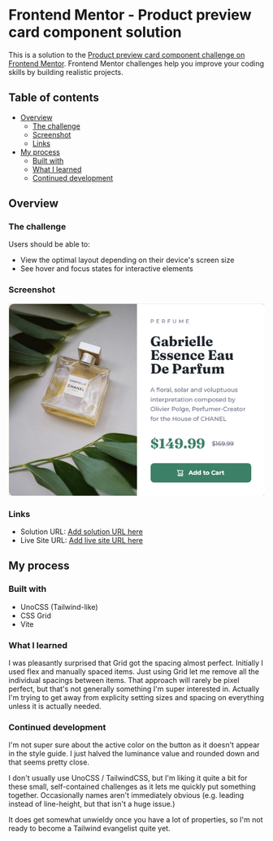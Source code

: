 # Frontend Mentor - Product preview card component solution

This is a solution to the [Product preview card component challenge on Frontend Mentor](https://www.frontendmentor.io/challenges/product-preview-card-component-GO7UmttRfa). Frontend Mentor challenges help you improve your coding skills by building realistic projects.

## Table of contents

- [Overview](#overview)
  - [The challenge](#the-challenge)
  - [Screenshot](#screenshot)
  - [Links](#links)
- [My process](#my-process)
  - [Built with](#built-with)
  - [What I learned](#what-i-learned)
  - [Continued development](#continued-development)

## Overview

### The challenge

Users should be able to:

- View the optimal layout depending on their device's screen size
- See hover and focus states for interactive elements

### Screenshot

![](./screenshot.png)

### Links

- Solution URL: [Add solution URL here](https://github.com/sgarcialaguna/fm-product-preview-card)
- Live Site URL: [Add live site URL here](https://sgarcialaguna.github.io/fm-product-preview-card/)

## My process

### Built with

- UnoCSS (Tailwind-like)
- CSS Grid
- Vite

### What I learned

I was pleasantly surprised that Grid got the spacing almost perfect. Initially I used flex and manually spaced items. Just using Grid let me remove all the individual spacings between items. That approach will rarely be pixel perfect, but that's not generally something I'm super interested in. Actually I'm trying to get away from explicity setting sizes and spacing on everything unless it is actually needed.

### Continued development

I'm not super sure about the active color on the button as it doesn't appear in the style guide. I just halved the luminance value and rounded down and that seems pretty close.

I don't usually use UnoCSS / TailwindCSS, but I'm liking it quite a bit for these small, self-contained challenges as it lets me quickly put something together. Occasionally names aren't immediately obvious (e.g. leading instead of line-height, but that isn't a huge issue.)

It does get somewhat unwieldy once you have a lot of properties, so I'm not ready to become a Tailwind evangelist quite yet.
